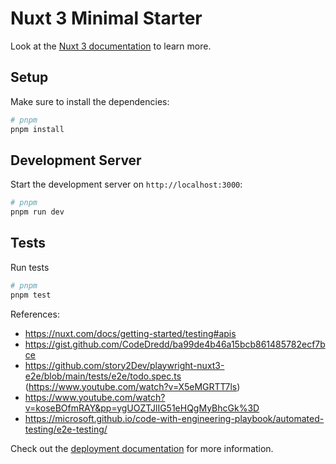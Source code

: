 # Nuxt 3 Minimal Starter

Look at the [Nuxt 3 documentation](https://nuxt.com/docs/getting-started/introduction) to learn more.

## Setup

Make sure to install the dependencies:

```bash
# pnpm
pnpm install
```

## Development Server

Start the development server on `http://localhost:3000`:

```bash
# pnpm
pnpm run dev
```

## Tests

Run tests

```bash
# pnpm
pnpm test
```
References:
* https://nuxt.com/docs/getting-started/testing#apis
* https://gist.github.com/CodeDredd/ba99de4b46a15bcb861485782ecf7bce
* https://github.com/story2Dev/playwright-nuxt3-e2e/blob/main/tests/e2e/todo.spec.ts (https://www.youtube.com/watch?v=X5eMGRTT7ls)
* https://www.youtube.com/watch?v=koseBOfmRAY&pp=ygUOZTJlIG51eHQgMyBhcGk%3D
* https://microsoft.github.io/code-with-engineering-playbook/automated-testing/e2e-testing/

Check out the [deployment documentation](https://nuxt.com/docs/getting-started/deployment) for more information.

